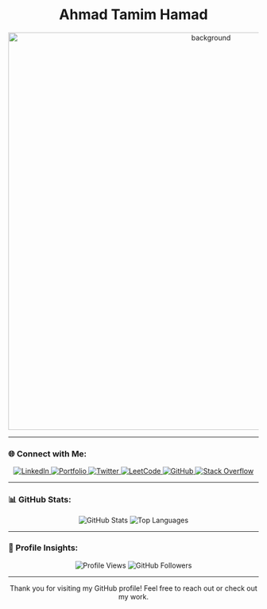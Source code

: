 <h1 align="center">Ahmad Tamim Hamad</h1>

<p align="center">
  <img width="800" alt="background" src="https://github.com/user-attachments/assets/d0872056-38d2-416f-aab5-86d54319acc6">
</p>

---

### 🌐 Connect with Me:

<p align="center">
  <a href="https://linkedin.com/in/ahmad-tamim-hamad-21659b207/" target="_blank">
    <img src="https://img.shields.io/badge/LinkedIn-0A66C2?style=for-the-badge&logo=linkedin&logoColor=white" alt="LinkedIn">
  </a>
  <a href="https://tamim1992.github.io/" target="_blank">
    <img src="https://img.shields.io/badge/Portfolio-0E76A8?style=for-the-badge&logo=google-chrome&logoColor=white" alt="Portfolio">
  </a>
  <a href="https://x.com/AhmadTamimHamad" target="_blank">
    <img src="https://img.shields.io/badge/Twitter-1DA1F2?style=for-the-badge&logo=twitter&logoColor=white" alt="Twitter">
  </a>
  <a href="https://leetcode.com/u/user2974g/" target="_blank">
    <img src="https://img.shields.io/badge/LeetCode-FFA116?style=for-the-badge&logo=leetcode&logoColor=white" alt="LeetCode">
  </a>
  <a href="https://github.com/tamim1992" target="_blank">
    <img src="https://img.shields.io/badge/GitHub-333?style=for-the-badge&logo=github&logoColor=white" alt="GitHub">
  </a>
  <a href="https://stackoverflow.com/users/18402146/ahmad-tamim-hamad" target="_blank">
    <img src="https://img.shields.io/badge/Stack%20Overflow-F48024?style=for-the-badge&logo=stackoverflow&logoColor=white" alt="Stack Overflow">
  </a>
</p>

---

### 📊 GitHub Stats:

<p align="center">
  <img src="https://github-readme-stats.vercel.app/api?username=tamim1992&show_icons=true&theme=default&hide_border=true" alt="GitHub Stats">
  <img src="https://github-readme-stats.vercel.app/api/top-langs/?username=tamim1992&layout=compact&hide_border=true&theme=default" alt="Top Languages">
</p>

---

### 👀 Profile Insights:

<p align="center">
  <img src="https://komarev.com/ghpvc/?username=tamim1992&label=Profile%20views&color=0e75b6&style=flat" alt="Profile Views">
  <img src="https://img.shields.io/github/followers/tamim1992?label=Followers&style=social" alt="GitHub Followers">
</p>

---

<p align="center">Thank you for visiting my GitHub profile! Feel free to reach out or check out my work.</p>
